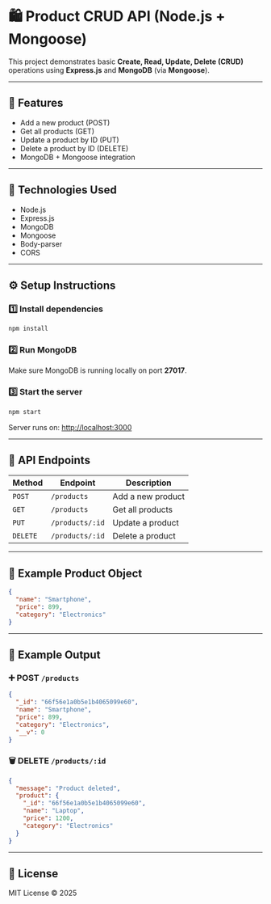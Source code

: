 # 🛍️ Product CRUD API (Node.js + Mongoose)

This project demonstrates basic **Create, Read, Update, Delete (CRUD)** operations using **Express.js** and **MongoDB** (via **Mongoose**).

---

## 🚀 Features
- Add a new product (POST)
- Get all products (GET)
- Update a product by ID (PUT)
- Delete a product by ID (DELETE)
- MongoDB + Mongoose integration

---

## 🧠 Technologies Used
- Node.js
- Express.js
- MongoDB
- Mongoose
- Body-parser
- CORS

---

## ⚙️ Setup Instructions

### 1️⃣ Install dependencies
```bash
npm install
```

### 2️⃣ Run MongoDB
Make sure MongoDB is running locally on port **27017**.

### 3️⃣ Start the server
```bash
npm start
```

Server runs on: [http://localhost:3000](http://localhost:3000)

---

## 📡 API Endpoints

| Method | Endpoint | Description |
|--------|-----------|-------------|
| `POST` | `/products` | Add a new product |
| `GET` | `/products` | Get all products |
| `PUT` | `/products/:id` | Update a product |
| `DELETE` | `/products/:id` | Delete a product |

---

## 🧾 Example Product Object
```json
{
  "name": "Smartphone",
  "price": 899,
  "category": "Electronics"
}
```

---

## 🧰 Example Output

### ➕ POST `/products`
```json
{
  "_id": "66f56e1a0b5e1b4065099e60",
  "name": "Smartphone",
  "price": 899,
  "category": "Electronics",
  "__v": 0
}
```

### 🗑️ DELETE `/products/:id`
```json
{
  "message": "Product deleted",
  "product": {
    "_id": "66f56e1a0b5e1b4065099e60",
    "name": "Laptop",
    "price": 1200,
    "category": "Electronics"
  }
}
```

---

## 🧾 License
MIT License © 2025
